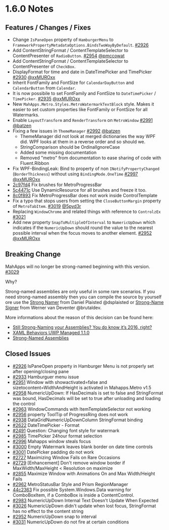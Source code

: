 # 1.6.0 Notes

## Features / Changes / Fixes

- Change `IsPaneOpen` property of `HamburgerMenu` to `FrameworkPropertyMetadataOptions.BindsTwoWayByDefault`. [#2926](https://github.com/MahApps/MahApps.Metro/issues/2926)
- Add ContentStringFormat / ContentTemplateSelector to ContentPresenter of `RadioButton`. [#2954](https://github.com/MahApps/MahApps.Metro/pull/2954) [@pmccowat](https://github.com/pmccowat)
- Add ContentStringFormat / ContentTemplateSelector to ContentPresenter of `CheckBox`.
- DisplayFormat for time and date in DateTimePicker and TimePicker [#2930](https://github.com/MahApps/MahApps.Metro/pull/2930) [@xxMUROxx](https://github.com/xxMUROxx)
- Inherit FontFamily and FontSize for `CalendarDayButton` and `CalendarButton` from `Calendar`.
- It is now possibile to set FontFamily and FontSize to `DateTimePicker` / `TimePicker`. [#2935](https://github.com/MahApps/MahApps.Metro/pull/2935) [@xxMUROxx](https://github.com/xxMUROxx)
- New `MahApps.Metro.Styles.MetroWatermarkTextBlock` style. Makes it easier to set custom properties like FontFamily or FontSize for all Watermarks.
- Enable `LayoutTransform` and `RenderTransform` on `MetroWindow` [#2991](https://github.com/MahApps/MahApps.Metro/pull/2991) [@batzen](https://github.com/batzen)
- Fixing a few issues in `ThemeManager` [#2992](https://github.com/MahApps/MahApps.Metro/pull/2992) [@batzen](https://github.com/batzen)
  + ThemeManager did not look at merged dictionaries the way WPF did. WPF looks at them in a reverse order and so should we.
  + StringComparison should be OrdinalIgnoreCase
  + Added some missing documentation
  + Removed "metro" from documentation to ease sharing of code with Fluent.Ribbon
- Fix WPF-BindingLeak: Bind to property of non `INotifyPropertyChanged` (`BorderThickness`) without using `BindingMode.OneTime` [#2997](https://github.com/MahApps/MahApps.Metro/pull/2997) [@xxMUROxx](https://github.com/xxMUROxx)
- [2c97fd4](https://github.com/MahApps/MahApps.Metro/commit/2c97fd4e14a295b6d00a24043609d475686b41d9) Fix brushes for MetroProgressBar
- [5c4471c](https://github.com/MahApps/MahApps.Metro/commit/5c4471c3a4922294662815d02ca005d9ed06d3d9) Use DynamicResource for all brushes and freeze it too.
- [8c0f893](https://github.com/MahApps/MahApps.Metro/commit/8c0f893f45748b558afd6557caa8883a779ffb7e) Fix MetroProgressBar does not work inside ControlTemplate
- Fix a typo that stops users from setting the `CloseButtonMargin` property of `MetroTabItem`. [#3019](https://github.com/MahApps/MahApps.Metro/pull/3019) [@5pyd3r](https://github.com/5pyd3r)
- Replacing `WindowChrome` and related things with reference to `ControlzEx` [#3021](https://github.com/MahApps/MahApps.Metro/pull/3021)
- Add new property `SnapToMultipleOfInterval` to `NumericUpDown` which indicates if the `NumericUpDown` should round the value to the nearest possible interval when the focus moves to another element. [#2952](https://github.com/MahApps/MahApps.Metro/issues/2952) [@xxMUROxx](https://github.com/xxMUROxx)
  
## Breaking Change

MahApps will no longer be strong-named beginning with this version. [#3029](https://github.com/MahApps/MahApps.Metro/issues/3029)

Why?

Strong-named assemblies are only useful in some rare scenarios. If you need strong-named assembly then you can compile the source by yourself ore use the [Strong Namer](https://github.com/dsplaisted/strongnamer) from Daniel Plaisted @dsplaisted or [Strong-Name Signer](https://github.com/brutaldev/StrongNameSigner) from Werner van Deventer @brutaldev.

More informations about the reason of this decision can be found here:

- [Still Strong-Naming your Assemblies? You do know it’s 2016, right?](https://www.pedrolamas.com/2016/03/01/still-strong-naming-your-assemblies-you-do-know-its-2016-right/)
- [XAML Behaviors UWP Managed 1.1.0](https://www.pedrolamas.com/2016/02/23/xaml-behaviors-uwp-managed-1-1-0/)
- [Strong-Named Assemblies](https://docs.microsoft.com/en-us/dotnet/framework/app-domains/strong-named-assemblies)

## Closed Issues

- [#2926](https://github.com/MahApps/MahApps.Metro/issues/2926) IsPaneOpen property in Hamburger Menu is not properly set after opening/closing pane
- [#2933](https://github.com/MahApps/MahApps.Metro/issues/2933) Hamburguer menu issue
- [#2951](https://github.com/MahApps/MahApps.Metro/issues/2951) Window with showactivated=false and sizetocontent=WidthAndHeight is activated in Mahapps.Metro v1.5
- [#2958](https://github.com/MahApps/MahApps.Metro/issues/2958) NumericUpDown: If HasDecimals is set to false and StringFormat was bound, HasDecimals will be set to true after unloading and loading the control
- [#2963](https://github.com/MahApps/MahApps.Metro/issues/2963) WindowCommands with ItemTemplateSelector not working
- [#2956](https://github.com/MahApps/MahApps.Metro/issues/2956) property ToolTip of ProgressRing does not work
- [#2938](https://github.com/MahApps/MahApps.Metro/issues/2938) DataGridNumericUpDownColumn StringFormat binding
- [#2622](https://github.com/MahApps/MahApps.Metro/issues/2622) DateTimePicker - Format
- [#2491](https://github.com/MahApps/MahApps.Metro/issues/2491) Question: Changing font style for watermark
- [#2985](https://github.com/MahApps/MahApps.Metro/issues/2985) TimePicker 24hour format selection
- [#2996](https://github.com/MahApps/MahApps.Metro/issues/2996) Mahapps window steals focus
- [#3000](https://github.com/MahApps/MahApps.Metro/issues/3000) Empty Watermark leaves blank border on date time controls
- [#3001](https://github.com/MahApps/MahApps.Metro/issues/3001) DatePicker padding do not work
- [#2727](https://github.com/MahApps/MahApps.Metro/issues/2727) Maximizing Window Fails on Rare Occasions
- [#2729](https://github.com/MahApps/MahApps.Metro/issues/2729) [Enhancement] Don't remove window border if MaxWidth/MaxHeight < Resolution on maximize
- [#2855](https://github.com/MahApps/MahApps.Metro/issues/2855) Maximize Window with Animations On and Max Width/Height Fails
- [#2962](https://github.com/MahApps/MahApps.Metro/issues/2962) MetroStatusBar Style and Prism RegionManager
- [44c2363](https://github.com/MahApps/MahApps.Metro/commit/44c236374c2393f70338b4bdcc28050e9e7e03f4) Fix possible System.Windows.Data warning for ComboBoxItem, if a ComboBox is inside a ContentControl.
- [#2983](https://github.com/MahApps/MahApps.Metro/issues/2983) NumericUpDown Internal Text Doesn't Update When Expected
- [#3026](https://github.com/MahApps/MahApps.Metro/issues/3026) NumericUpDown didn't update when lost focus, StringFormat has no effect to the content string
- [#2952](https://github.com/MahApps/MahApps.Metro/issues/2952) NumericUpDown snap to interval
- [#3031](https://github.com/MahApps/MahApps.Metro/issues/3031) NumericUpDown do not fire at certain conditions
